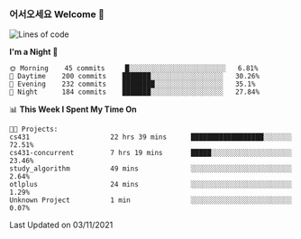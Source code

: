 ### 어서오세요 Welcome 👋

<!--START_SECTION:waka-->
![Lines of code](https://img.shields.io/badge/From%20Hello%20World%20I%27ve%20Written-455066%20lines%20of%20code-blue)

**I'm a Night 🦉** 

```text
🌞 Morning    45 commits     █░░░░░░░░░░░░░░░░░░░░░░░░   6.81% 
🌆 Daytime    200 commits    ███████░░░░░░░░░░░░░░░░░░   30.26% 
🌃 Evening    232 commits    ████████░░░░░░░░░░░░░░░░░   35.1% 
🌙 Night      184 commits    ███████░░░░░░░░░░░░░░░░░░   27.84%

```


📊 **This Week I Spent My Time On** 

```text
🐱‍💻 Projects: 
cs431                    22 hrs 39 mins      ██████████████████░░░░░░░   72.51% 
cs431-concurrent         7 hrs 19 mins       █████░░░░░░░░░░░░░░░░░░░░   23.46% 
study_algorithm          49 mins             ░░░░░░░░░░░░░░░░░░░░░░░░░   2.64% 
otlplus                  24 mins             ░░░░░░░░░░░░░░░░░░░░░░░░░   1.29% 
Unknown Project          1 min               ░░░░░░░░░░░░░░░░░░░░░░░░░   0.07%

```


 Last Updated on 03/11/2021
<!--END_SECTION:waka-->
